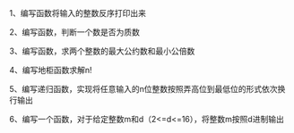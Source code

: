 
1、编写函数将输入的整数反序打印出来

2、编写函数，判断一个数是否为质数

3、编写函数，求两个整数的最大公约数和最小公倍数

4、编写地柜函数求解n!

5、编写递归函数，实现将任意输入的n位整数按照弄高位到最低位的形式依次换行输出

6、编写一个函数，对于给定整数m和d（2<=d<=16），将整数m按照d进制输出
